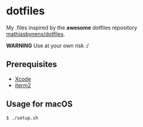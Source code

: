 # dotfiles

My .files inspired by the **awesome** dotfiles repository [mathiasbynens/dotfiles](https://github.com/mathiasbynens/dotfiles).

**WARNING** Use at your own risk :/

## Prerequisites

- [Xcode](https://developer.apple.com/xcode/)
- [iterm2](https://www.iterm2.com/)

## Usage for macOS

```bash
$ ./setup.sh
```
